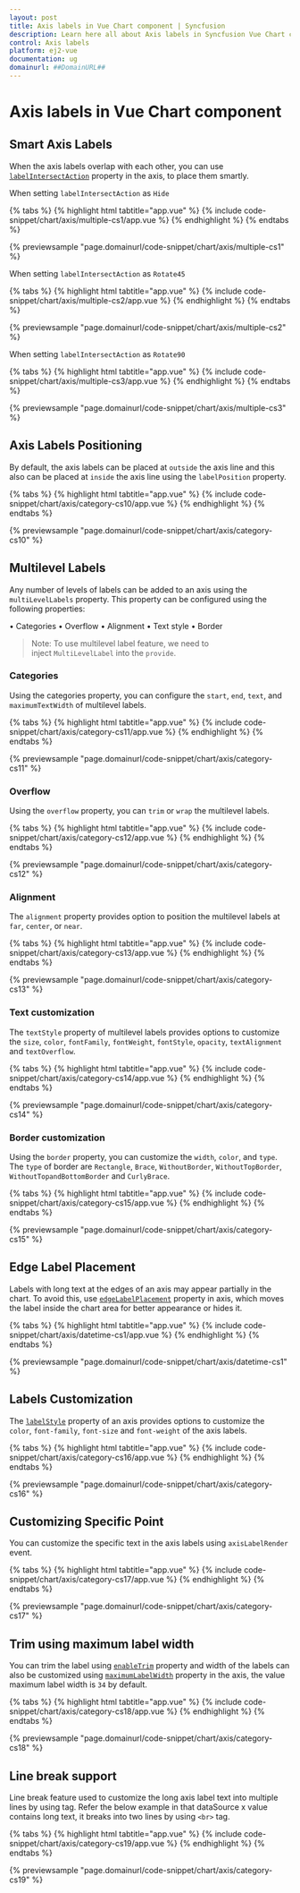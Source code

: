 ```yaml
---
layout: post
title: Axis labels in Vue Chart component | Syncfusion
description: Learn here all about Axis labels in Syncfusion Vue Chart component of Syncfusion Essential JS 2 and more.
control: Axis labels 
platform: ej2-vue
documentation: ug
domainurl: ##DomainURL##
---
```


# Axis labels in Vue Chart component

## Smart Axis Labels

When the axis labels overlap with each other, you can use [`labelIntersectAction`](https://ej2.syncfusion.com/vue/documentation/api/chart/axis/#labelintersectaction) property in the axis, to place them smartly.

When setting `labelIntersectAction` as `Hide`

{% tabs %}
{% highlight html tabtitle="app.vue" %}
{% include code-snippet/chart/axis/multiple-cs1/app.vue %}
{% endhighlight %}
{% endtabs %}
        
{% previewsample "page.domainurl/code-snippet/chart/axis/multiple-cs1" %}

When setting `labelIntersectAction` as `Rotate45`

{% tabs %}
{% highlight html tabtitle="app.vue" %}
{% include code-snippet/chart/axis/multiple-cs2/app.vue %}
{% endhighlight %}
{% endtabs %}
        
{% previewsample "page.domainurl/code-snippet/chart/axis/multiple-cs2" %}

When setting `labelIntersectAction` as `Rotate90`

{% tabs %}
{% highlight html tabtitle="app.vue" %}
{% include code-snippet/chart/axis/multiple-cs3/app.vue %}
{% endhighlight %}
{% endtabs %}
        
{% previewsample "page.domainurl/code-snippet/chart/axis/multiple-cs3" %}

## Axis Labels Positioning

By default, the axis labels can be placed at `outside` the axis line and this also can be placed at `inside`
the axis line using the `labelPosition` property.

{% tabs %}
{% highlight html tabtitle="app.vue" %}
{% include code-snippet/chart/axis/category-cs10/app.vue %}
{% endhighlight %}
{% endtabs %}
        
{% previewsample "page.domainurl/code-snippet/chart/axis/category-cs10" %}

## Multilevel Labels

Any number of levels of labels can be added to an axis using the `multiLevelLabels` property. This property can be configured using the following properties:

• Categories
• Overflow
• Alignment
• Text style
• Border

>Note: To use multilevel label feature, we need to inject `MultiLevelLabel` into the `provide`.

### Categories

Using the categories property, you can configure the `start`, `end`, `text`, and `maximumTextWidth` of multilevel labels.

{% tabs %}
{% highlight html tabtitle="app.vue" %}
{% include code-snippet/chart/axis/category-cs11/app.vue %}
{% endhighlight %}
{% endtabs %}
        
{% previewsample "page.domainurl/code-snippet/chart/axis/category-cs11" %}

### Overflow

Using the `overflow` property, you can `trim` or `wrap` the multilevel labels.

{% tabs %}
{% highlight html tabtitle="app.vue" %}
{% include code-snippet/chart/axis/category-cs12/app.vue %}
{% endhighlight %}
{% endtabs %}
        
{% previewsample "page.domainurl/code-snippet/chart/axis/category-cs12" %}

### Alignment

The `alignment` property provides option to position the multilevel labels at `far`, `center`, or `near`.

{% tabs %}
{% highlight html tabtitle="app.vue" %}
{% include code-snippet/chart/axis/category-cs13/app.vue %}
{% endhighlight %}
{% endtabs %}
        
{% previewsample "page.domainurl/code-snippet/chart/axis/category-cs13" %}

### Text customization

The `textStyle` property of multilevel labels provides options to customize the `size`, `color`, `fontFamily`,
`fontWeight`, `fontStyle`, `opacity`, `textAlignment` and `textOverflow`.

{% tabs %}
{% highlight html tabtitle="app.vue" %}
{% include code-snippet/chart/axis/category-cs14/app.vue %}
{% endhighlight %}
{% endtabs %}
        
{% previewsample "page.domainurl/code-snippet/chart/axis/category-cs14" %}

### Border customization

Using the `border` property, you can customize the `width`, `color`, and `type`. The `type` of border
are `Rectangle`, `Brace`, `WithoutBorder`, `WithoutTopBorder`, `WithoutTopandBottomBorder` and `CurlyBrace`.

{% tabs %}
{% highlight html tabtitle="app.vue" %}
{% include code-snippet/chart/axis/category-cs15/app.vue %}
{% endhighlight %}
{% endtabs %}
        
{% previewsample "page.domainurl/code-snippet/chart/axis/category-cs15" %}

## Edge Label Placement

Labels with long text at the edges of an axis may appear partially in the chart. To avoid this, use [`edgeLabelPlacement`](https://ej2.syncfusion.com/vue/documentation/api/chart/axis/#edgelabelplacement) property in axis, which moves the label inside the chart area for better appearance or hides it.

{% tabs %}
{% highlight html tabtitle="app.vue" %}
{% include code-snippet/chart/axis/datetime-cs1/app.vue %}
{% endhighlight %}
{% endtabs %}
        
{% previewsample "page.domainurl/code-snippet/chart/axis/datetime-cs1" %}

## Labels Customization

The [`labelStyle`](https://ej2.syncfusion.com/vue/documentation/api/chart/axis/#labelplacement) property of an axis provides options to customize the
`color`, `font-family`, `font-size` and `font-weight` of the axis labels.

{% tabs %}
{% highlight html tabtitle="app.vue" %}
{% include code-snippet/chart/axis/category-cs16/app.vue %}
{% endhighlight %}
{% endtabs %}
        
{% previewsample "page.domainurl/code-snippet/chart/axis/category-cs16" %}

## Customizing Specific Point

You can customize the specific text in the axis labels using `axisLabelRender` event.

{% tabs %}
{% highlight html tabtitle="app.vue" %}
{% include code-snippet/chart/axis/category-cs17/app.vue %}
{% endhighlight %}
{% endtabs %}
        
{% previewsample "page.domainurl/code-snippet/chart/axis/category-cs17" %}

## Trim using maximum label width

You can trim the label using [`enableTrim`](https://ej2.syncfusion.com/vue/documentation/api/chart/axis/#enabletrim) property and width of the labels can also be customized using [`maximumLabelWidth`](https://ej2.syncfusion.com/vue/documentation/api/chart/axis/#maximumlabelwidth) property in the axis, the value maximum label width is `34` by default.

{% tabs %}
{% highlight html tabtitle="app.vue" %}
{% include code-snippet/chart/axis/category-cs18/app.vue %}
{% endhighlight %}
{% endtabs %}
        
{% previewsample "page.domainurl/code-snippet/chart/axis/category-cs18" %}

## Line break support

Line break feature used to customize the long axis label text into multiple lines by using tag. Refer the below example in that dataSource x value contains long text, it breaks into two lines by using  `<br>` tag.

{% tabs %}
{% highlight html tabtitle="app.vue" %}
{% include code-snippet/chart/axis/category-cs19/app.vue %}
{% endhighlight %}
{% endtabs %}
        
{% previewsample "page.domainurl/code-snippet/chart/axis/category-cs19" %}